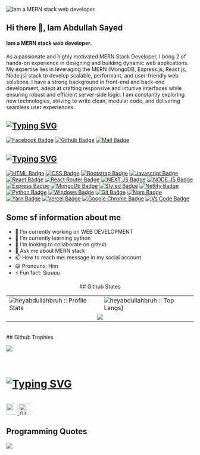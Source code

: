 ![Iam a MERN stack web developer.](https://i.postimg.cc/Ss1SFdpX/Linked-In-Article-Cover-Image-1.png)

## Hi there 👋, Iam Abdullah Sayed
#### Iam a MERN stack web developer.

As a passionate and highly motivated MERN Stack Developer, I bring 2 of hands-on experience in designing and building dynamic web applications. My expertise lies in leveraging the MERN (MongoDB, Express.js, React.js, Node.js) stack to develop scalable, performant, and user-friendly web solutions. I have a strong background in front-end and back-end development, adept at crafting responsive and intuitive interfaces while ensuring robust and efficient server-side logic. I am constantly exploring new technologies, striving to write clean, modular code, and delivering seamless user experiences.

<h2 align="left"><a href="https://git.io/typing-svg"><img src="https://readme-typing-svg.demolab.com?font=Poppins&weight=500&size=30&duration=6000&pause=3000&color=009DC5&width=435&lines=Connect+with+me" alt="Typing SVG" /></a></h2>

[![Facebook Badge](https://img.shields.io/badge/Facebook-1877F2?style=for-the-badge&logo=facebook&logoColor=white)](https://facebook.com/Mr.Pie0)
[![Github Badge](https://img.shields.io/badge/GitHub-100000?style=for-the-badge&logo=github&logoColor=white)](https://github.com/heyabdullahbruh)
[![Mail Badge](https://img.shields.io/badge/Gmail-D14836?style=for-the-badge&logo=gmail&logoColor=white)](mailto:abdullah.shayed@proton.me)
<br>
<h2><a href="https://git.io/typing-svg"><img src="https://readme-typing-svg.demolab.com?font=Poppins&weight=500&size=30&duration=6000&pause=3000&color=009DC5&width=435&lines=Skills" alt="Typing SVG" /></a></h2>


[![HTML Badge](https://img.shields.io/badge/HTML5-E34F26?style=for-the-badge&logo=html5&logoColor=white)](https://github.com/heyabdullahbruh)
[![CSS Badge](https://img.shields.io/badge/CSS3-1572B6?style=for-the-badge&logo=css3&logoColor=white)](https://github.com/heyabdullahbruh)
[![Bootstrap Badge](https://img.shields.io/badge/Bootstrap-563D7C?style=for-the-badge&logo=bootstrap&logoColor=white)](https://github.com/heyabdullahbruh)
[![Javascript Badge](https://img.shields.io/badge/JavaScript-F7DF1E?style=for-the-badge&logo=javascript&logoColor=black)](https://github.com/heyabdullahbruh)
[![React Badge](https://img.shields.io/badge/React-20232A?style=for-the-badge&logo=react&logoColor=61DAFB)](https://github.com/heyabdullahbruh)
[![React Router Badge](https://img.shields.io/badge/React_Router-CA4245?style=for-the-badge&logo=react-router&logoColor=white)](https://github.com/heyabdullahbruh)
[![NEXT.JS Badge](https://img.shields.io/badge/Next.Js-black?style=for-the-badge)](https://github.com/heyabdullahbruh)
[![NODE.JS Badge](https://img.shields.io/badge/Node.Js-black?style=for-the-badge&logo=Node.Js&logoColor=green)](https://github.com/heyabdullahbruh)
[![Express Badge](https://img.shields.io/badge/EXpress.Js-black?style=for-the-badge&logo=Express&logoColor=green)](https://github.com/heyabdullahbruh)
[![MongoDb Badge](https://img.shields.io/badge/MongoDb-fff?style=for-the-badge&logo=MongoDb&logoColor=green)](https://github.com/heyabdullahbruh)
[![Styled Badge](https://img.shields.io/badge/styled--components-DB7093?style=for-the-badge&logo=styled-components&logoColor=white)](https://github.com/heyabdullahbruh)
[![Netlify Badge](https://img.shields.io/badge/Netlify-00C7B7?style=for-the-badge&logo=netlify&logoColor=white)](https://github.com/heyabdullahbruh)
[![Python Badge](https://img.shields.io/badge/Python-14354C?style=for-the-badge&logo=python&logoColor=white)](https://github.com/heyabdullahbruh)
[![Windows Badge](https://img.shields.io/badge/Windows-0078D6?style=for-the-badge&logo=windows&logoColor=white)](https://github.com/heyabdullahbruh)
[![Git Badge](https://img.shields.io/badge/git-f34f29?style=for-the-badge&logo=git&logoColor=white)](https://github.com/heyabdullahbruh)
[![Npm Badge](https://img.shields.io/badge/npm-d7141a?style=for-the-badge&logo=npm&logoColor=white)](https://github.com/heyabdullahbruh)
[![Yarn Badge](https://img.shields.io/badge/yarn-0078D6?style=for-the-badge&logo=yarn&logoColor=white)](https://github.com/heyabdullahbruh)
[![Vercel Badge](https://img.shields.io/badge/vercel-000?style=for-the-badge&logo=vercel&logoColor=white)](https://github.com/heyabdullahbruh)
[![Google Chrome Badge](https://img.shields.io/badge/google_chrome-556532?style=for-the-badge&logo=googlechrome&logoColor=white)](https://github.com/heyabdullahbruh)
[![Vs Code Badge](https://img.shields.io/badge/Visual_Studio_Code-0078D6?style=for-the-badge&logo=visualstudiocode&logoColor=white)](https://github.com/heyabdullahbruh)
<br>
## Some sf information about me 
- 🔭 I’m currently working on WEB DEVELOPMENT 
- 🌱 I’m currently learning python 
- 👯 I’m looking to collaborate on github 
- 💬 Ask me about MERN stack 
- 📫 How to reach me: message in my social account 
- 😄 Pronouns: Him 
- ⚡ Fun fact: Siuuuu 

<p align="center">
   <table>
   ## Github States
       <tr>
       <td><img alt="heyabdullahbruh :: Profile Stats" src="https://github-readme-stats.vercel.app/api?username=heyabdullahbruh&theme=blue-green&amp;show_icons=true&amp;count_private=true&amp;hide_border=true" /></td>
       <td><img alt="heyabdullahbruh :: Top Langs]" src="https://github-readme-stats.vercel.app/api/top-langs/?username=heyabdullahbruh&langs_count=14&theme=blue-green&layout=compact&hide=html"> </td>
     </tr>
     <tr>
        <td colspan="2" align="center"><img  align="center" src="https://github-readme-streak-stats.herokuapp.com?user=heyabdullahbruh&theme=blue-green&hide_border=true"></td>
     </tr>
   </table>
</p>
<br>
## Github Trophies
<br>

![](https://github-profile-trophy.vercel.app/?username=heyabdullahbruh&theme=radical&no-frame=false&no-bg=false&margin-w=4)

<br>

<h1 align="left"><a href="https://git.io/typing-svg"><img src="https://readme-typing-svg.demolab.com?font=Poppins&weight=500&size=30&duration=6000&pause=3000&color=009DC5&width=435&lines=Profile+Followers+and+Views" alt="Typing SVG" /></a></h1>
<br>

<a href="https://github.com/heyabdullahbruh/github-profile-views-counter">
    <img src="https://komarev.com/ghpvc/?username=heyabdullahbruh"  height="30">
</a>
<a href="https://github.com/heyabdullahbruh?tab=followers">
<img src="https://img.shields.io/github/followers/heyabdullahbruh?label=Followers&style=social" alt="GitHub Badge"  height="30"></a><br/>

## Programming Quotes

![](https://quotes-github-readme.vercel.app/api?quote=Code%20is%20not%20just%20code;%20it%E2%80%99s%20a%20story%20of%20solving%20problems%20and%20creating%20possibilities...&type=horizontal&theme=dark&author=Mr.PieX.)

